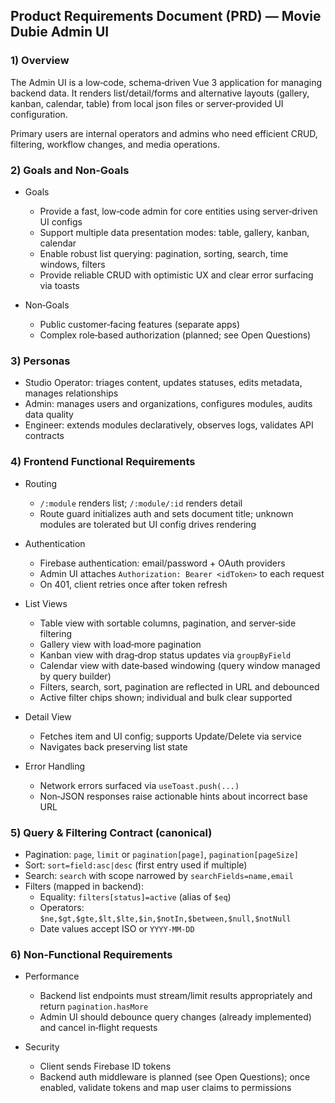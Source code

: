 ## Product Requirements Document (PRD) — Movie Dubie Admin UI

### 1) Overview

The Admin UI is a low‑code, schema‑driven Vue 3 application for managing backend data. It renders list/detail/forms and alternative layouts (gallery, kanban, calendar, table) from local json files or server‑provided UI configuration.

Primary users are internal operators and admins who need efficient CRUD, filtering, workflow changes, and media operations.

### 2) Goals and Non‑Goals

- Goals
  - Provide a fast, low‑code admin for core entities using server‑driven UI configs
  - Support multiple data presentation modes: table, gallery, kanban, calendar
  - Enable robust list querying: pagination, sorting, search, time windows, filters
  - Provide reliable CRUD with optimistic UX and clear error surfacing via toasts

- Non‑Goals
  - Public customer‑facing features (separate apps)
  - Complex role‑based authorization (planned; see Open Questions)


### 3) Personas

- Studio Operator: triages content, updates statuses, edits metadata, manages relationships
- Admin: manages users and organizations, configures modules, audits data quality
- Engineer: extends modules declaratively, observes logs, validates API contracts


### 4) Frontend Functional Requirements

- Routing
  - `/:module` renders list; `/:module/:id` renders detail
  - Route guard initializes auth and sets document title; unknown modules are tolerated but UI config drives rendering

- Authentication
  - Firebase authentication: email/password + OAuth providers
  - Admin UI attaches `Authorization: Bearer <idToken>` to each request
  - On 401, client retries once after token refresh

- List Views
  - Table view with sortable columns, pagination, and server‑side filtering
  - Gallery view with load‑more pagination
  - Kanban view with drag‑drop status updates via `groupByField`
  - Calendar view with date‑based windowing (query window managed by query builder)
  - Filters, search, sort, pagination are reflected in URL and debounced
  - Active filter chips shown; individual and bulk clear supported

- Detail View
  - Fetches item and UI config; supports Update/Delete via service
  - Navigates back preserving list state

- Error Handling
  - Network errors surfaced via `useToast.push(...)`
  - Non‑JSON responses raise actionable hints about incorrect base URL


### 5) Query & Filtering Contract (canonical)

- Pagination: `page`, `limit` or `pagination[page]`, `pagination[pageSize]`
- Sort: `sort=field:asc|desc` (first entry used if multiple)
- Search: `search` with scope narrowed by `searchFields=name,email`
- Filters (mapped in backend):
  - Equality: `filters[status]=active` (alias of `$eq`)
  - Operators: `$ne,$gt,$gte,$lt,$lte,$in,$notIn,$between,$null,$notNull`
  - Date values accept ISO or `YYYY-MM-DD`

### 6) Non‑Functional Requirements

- Performance
  - Backend list endpoints must stream/limit results appropriately and return `pagination.hasMore`
  - Admin UI should debounce query changes (already implemented) and cancel in‑flight requests

- Security
  - Client sends Firebase ID tokens
  - Backend auth middleware is planned (see Open Questions); once enabled, validate tokens and map user claims to permissions



